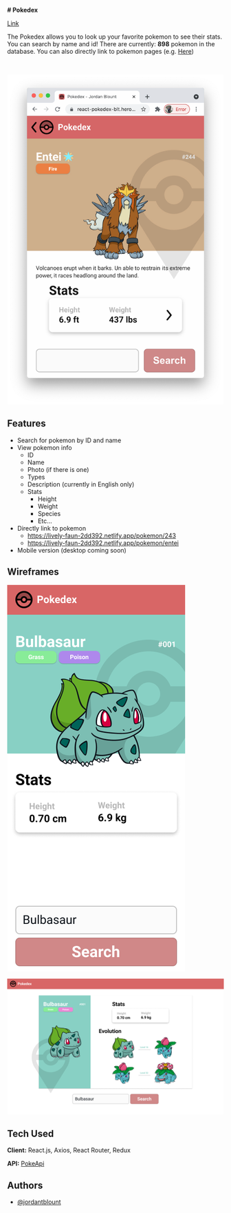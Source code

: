 **# Pokedex** 

[Link](https://lively-faun-2dd392.netlify.app/)

The Pokedex allows you to look up your favorite pokemon to see their stats. You can search by name and id! There are currently: **898** pokemon in the database. You can also directly link to pokemon pages (e.g. [Here](https://lively-faun-2dd392.netlify.app/pokemon/entei))

<br>

![Desktop](https://github.com/JordanBlount/pokedex/blob/main/screenshots/screenshot6.png)

## Features

- Search for pokemon by ID and name
- View pokemon info
  - ID
  - Name
  - Photo (if there is one)
  - Types
  - Description (currently in English only)
  - Stats
    - Height
    - Weight
    - Species
    - Etc...
- Directly link to pokemon
  - https://lively-faun-2dd392.netlify.app/pokemon/243
  - https://lively-faun-2dd392.netlify.app/pokemon/entei
- Mobile version (desktop coming soon)


## Wireframes

![Mobile](https://raw.githubusercontent.com/JordanBlount/pokedex/main/wireframes/mobile.png)

![Desktop](https://github.com/JordanBlount/pokedex/blob/main/wireframes/desktop.png)

## Tech Used
**Client:** React.js, Axios, React Router, Redux

**API:** [PokeApi](https://pokeapi.co/)


## Authors

- [@jordantblount](https://jordanblount.com)



  
